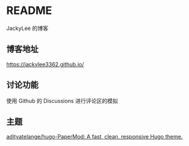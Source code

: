 # README

JackyLee 的博客

## 博客地址

<https://jackylee3362.github.io/>

## 讨论功能

使用 Github 的 Discussions 进行评论区的模拟

## 主题

[adityatelange/hugo-PaperMod: A fast, clean, responsive Hugo theme.](https://github.com/adityatelange/hugo-PaperMod)

